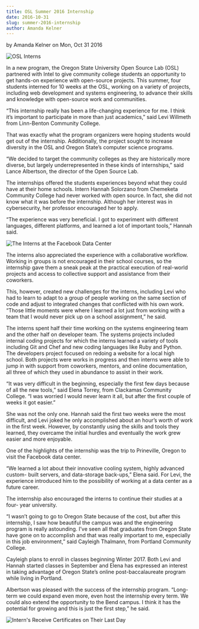 ```yaml
---
title: OSL Summer 2016 Internship
date: 2016-10-31
slug: summer-2016-internship
author: Amanda Kelner
---
```

by Amanda Kelner on Mon, Oct 31 2016

![OSL Interns](/images/Interns2016-1.jpg#blog)

In a new program, the Oregon State University Open Source Lab (OSL) partnered
with Intel to give community college students an opportunity to get hands-on
experience with open-source projects. This summer, four students interned for 10
weeks at the OSL, working on a variety of projects, including web development
and systems engineering, to advance their skills and knowledge with open-source
work and communities.

“This internship really has been a life-changing experience for me. I think it’s
important to participate in more than just academics,” said Levi Willmeth from
Linn-Benton Community College.

That was exactly what the program organizers were hoping students would get out
of the internship. Additionally, the project sought to increase diversity in the
OSL and Oregon State’s computer science programs.

“We decided to target the community colleges as they are historically more
diverse, but largely underrepresented in these kinds of internships,” said Lance
Albertson, the director of the Open Source Lab.

The internships offered the students experiences beyond what they could have at
their home schools. Intern Hannah Solorzano from Chemeketa Community College had
never worked with open source. In fact, she did not know what it was before
the internship. Although her interest was in cybersecurity, her professor
encouraged her to apply.

“The experience was very beneficial. I got to experiment with different
languages, different platforms, and learned a lot of important tools,” Hannah
said.

![The Interns at the Facebook Data Center](/images/InternsatFB.jpg#right)

The interns also appreciated the experience with a collaborative workflow.
Working in groups is not encouraged in their school courses, so the internship
gave them a sneak peak at the practical execution of real-world projects and
access to collective support and assistance from their coworkers.

This, however, created new challenges for the interns, including Levi who had to
learn to adapt to a group of people working on the same section of code and
adjust to integrated changes that conflicted with his own work. “Those little
moments were where I learned a lot just from working with a team that I would
never pick up on a school assignment,” he said.

The interns spent half their time working on the systems engineering team and
the other half on developer team. The systems projects included internal coding
projects for which the interns learned a variety of tools including Git and
Chef and new coding languages like Ruby and Python. The developers project
focused on redoing a website for a local high school. Both projects were works
in progress and then interns were able to jump in with support from coworkers,
mentors, and online documentation, all three of which they used in abundance to
assist in their work.

“It was very difficult in the beginning, especially the first few days because
of all the new tools,” said Elena Torrey, from Clackamas Community College. “I
was worried I would never learn it all, but after the first couple of weeks it
got easier.”

She was not the only one. Hannah said the first two weeks were the most
difficult, and Levi joked he only accomplished about an hour’s worth of work in
the first week. However, by constantly using the skills and tools they learned,
they overcame the initial hurdles and eventually the work grew easier and more
enjoyable.

One of the highlights of the internship was the trip to Prineville, Oregon to
visit the Facebook data center.

“We learned a lot about their innovative cooling system, highly advanced custom-
built servers, and data-storage back-ups,” Elena said. For Levi, the experience
introduced him to the possibility of working at a data center as a future
career.

The internship also encouraged the interns to continue their studies at a four-
year university.

“I wasn’t going to go to Oregon State because of the cost, but after this
internship, I saw how beautiful the campus was and the engineering program is
really astounding. I’ve seen all that graduates from Oregon State have gone on
to accomplish and that was really important to me, especially in this job
environment,” said Cayleigh Thalmann, from Portland Community College.

Cayleigh plans to enroll in classes beginning Winter 2017. Both Levi and Hannah
started classes in September and Elena has expressed an interest in taking
advantage of Oregon State’s online post-baccalaureate program while living in
Portland.

Albertson was pleased with the success of the internship program. “Long-term we
could expand even more, even host the internship every term. We could also
extend the opportunity to the Bend campus. I think it has the potential for
growing and this is just the first step,” he said.

![Intern's Receive Certificates on Their Last Day](/images/Interncertificates.jpg#blog-center)